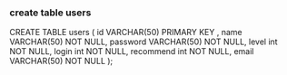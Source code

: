 ### create table users
CREATE TABLE users ( 
   id VARCHAR(50) PRIMARY KEY , 
   name VARCHAR(50) NOT NULL, 
   password VARCHAR(50) NOT NULL,
   level int NOT NULL,
   login int NOT NULL,
   recommend int NOT NULL,
   email VARCHAR(50) NOT NULL
);